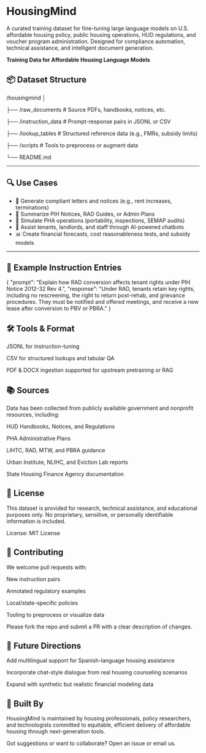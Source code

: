 # HousingMind
A curated training dataset for fine-tuning large language models on U.S. affordable housing policy, public housing operations, HUD regulations, and voucher program administration. Designed for compliance automation, technical assistance, and intelligent document generation.

**Training Data for Affordable Housing Language Models**


## 📦 Dataset Structure

/housingmind
│

├── /raw_documents # Source PDFs, handbooks, notices, etc.

├── /instruction_data # Prompt-response pairs in JSONL or CSV

├── /lookup_tables # Structured reference data (e.g., FMRs, subsidy limits)

├── /scripts # Tools to preprocess or augment data

└── README.md


---

## 🔍 Use Cases

- 🧾 Generate compliant letters and notices (e.g., rent increases, terminations)
- 🧠 Summarize PIH Notices, RAD Guides, or Admin Plans
- 🏢 Simulate PHA operations (portability, inspections, SEMAP audits)
- 🤝 Assist tenants, landlords, and staff through AI-powered chatbots
- 📊 Create financial forecasts, cost reasonableness tests, and subsidy models

---

## 🧠 Example Instruction Entries


{
  "prompt": "Explain how RAD conversion affects tenant rights under PIH Notice 2012-32 Rev 4.",
  "response": "Under RAD, tenants retain key rights, including no rescreening, the right to return post-rehab, and grievance procedures. They must be notified and offered meetings, and receive a new lease after conversion to PBV or PBRA."
}


## 🛠️ Tools & Format
JSONL for instruction-tuning

CSV for structured lookups and tabular QA

PDF & DOCX ingestion supported for upstream pretraining or RAG

## 📚 Sources
Data has been collected from publicly available government and nonprofit resources, including:

HUD Handbooks, Notices, and Regulations

PHA Administrative Plans

LIHTC, RAD, MTW, and PBRA guidance

Urban Institute, NLIHC, and Eviction Lab reports

State Housing Finance Agency documentation

## 🔐 License
This dataset is provided for research, technical assistance, and educational purposes only. No proprietary, sensitive, or personally identifiable information is included.

License: MIT License

## 🤝 Contributing
We welcome pull requests with:

New instruction pairs

Annotated regulatory examples

Local/state-specific policies

Tooling to preprocess or visualize data

Please fork the repo and submit a PR with a clear description of changes.

## 🧭 Future Directions
Add multilingual support for Spanish-language housing assistance

Incorporate chat-style dialogue from real housing counseling scenarios

Expand with synthetic but realistic financial modeling data

## 🧱 Built By
HousingMind is maintained by housing professionals, policy researchers, and technologists committed to equitable, efficient delivery of affordable housing through next-generation tools.

Got suggestions or want to collaborate? Open an issue or email us.
